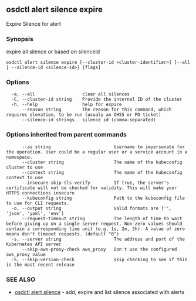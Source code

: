 ## osdctl alert silence expire

Expire Silence for alert

### Synopsis

expire all silence or based on silenceid

```
osdctl alert silence expire [--cluster-id <cluster-identifier>] [--all | --silence-id <silence-id>] [flags]
```

### Options

```
  -a, --all                  clear all silences
  -C, --cluster-id string    Provide the internal ID of the cluster
  -h, --help                 help for expire
      --reason string        The reason for this command, which requires elevation, to be run (usualy an OHSS or PD ticket)
      --silence-id strings   silence id (comma-separated)
```

### Options inherited from parent commands

```
      --as string                        Username to impersonate for the operation. User could be a regular user or a service account in a namespace.
      --cluster string                   The name of the kubeconfig cluster to use
      --context string                   The name of the kubeconfig context to use
      --insecure-skip-tls-verify         If true, the server's certificate will not be checked for validity. This will make your HTTPS connections insecure
      --kubeconfig string                Path to the kubeconfig file to use for CLI requests.
  -o, --output string                    Valid formats are ['', 'json', 'yaml', 'env']
      --request-timeout string           The length of time to wait before giving up on a single server request. Non-zero values should contain a corresponding time unit (e.g. 1s, 2m, 3h). A value of zero means don't timeout requests. (default "0")
  -s, --server string                    The address and port of the Kubernetes API server
      --skip-aws-proxy-check aws_proxy   Don't use the configured aws_proxy value
  -S, --skip-version-check               skip checking to see if this is the most recent release
```

### SEE ALSO

* [osdctl alert silence](osdctl_alert_silence.md)	 - add, expire and list silence associated with alerts

